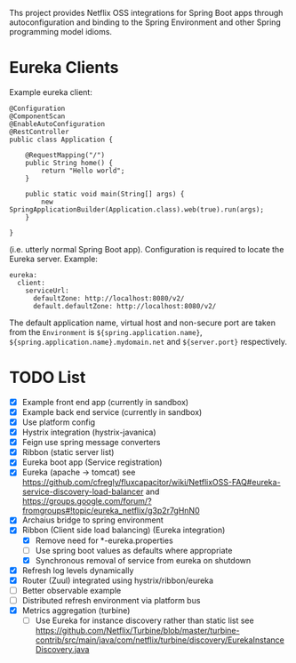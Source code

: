 Ths project provides Netflix OSS integrations for Spring Boot apps through autoconfiguration
and binding to the Spring Environment and other Spring programming model idioms.

# Eureka Clients

Example eureka client:

```
@Configuration
@ComponentScan
@EnableAutoConfiguration
@RestController
public class Application {

	@RequestMapping("/")
	public String home() {
		return "Hello world";
	}
	
	public static void main(String[] args) {
		new SpringApplicationBuilder(Application.class).web(true).run(args);
	}

}

```

(i.e. utterly normal Spring Boot app). Configuration is required to locate the Eureka server. Example:

```
eureka:
  client:
    serviceUrl:
      defaultZone: http://localhost:8080/v2/
      default.defaultZone: http://localhost:8080/v2/
```

The default application name, virtual host and non-secure port are taken from the `Environment` is 
`${spring.application.name}`, `${spring.application.name}.mydomain.net` and `${server.port}` respectively.

# TODO List

- [x] Example front end app (currently in sandbox)
- [x] Example back end service (currently in sandbox)
- [x] Use platform config
- [x] Hystrix integration (hystrix-javanica)
- [x] Feign use spring message converters
- [x] Ribbon (static server list)
- [x] Eureka boot app (Service registration)
- [x] Eureka (apache -> tomcat) see https://github.com/cfregly/fluxcapacitor/wiki/NetflixOSS-FAQ#eureka-service-discovery-load-balancer and https://groups.google.com/forum/?fromgroups#!topic/eureka_netflix/g3p2r7gHnN0
- [x] Archaius bridge to spring environment
- [x] Ribbon (Client side load balancing) (Eureka integration)
  - [x] Remove need for *-eureka.properties
  - [ ] Use spring boot values as defaults where appropriate
  - [x] Synchronous removal of service from eureka on shutdown
- [x] Refresh log levels dynamically
- [x] Router (Zuul) integrated using hystrix/ribbon/eureka
- [ ] Better observable example
- [ ] Distributed refresh environment via platform bus
- [x] Metrics aggregation (turbine)
  - [ ] Use Eureka for instance discovery rather than static list see https://github.com/Netflix/Turbine/blob/master/turbine-contrib/src/main/java/com/netflix/turbine/discovery/EurekaInstanceDiscovery.java

